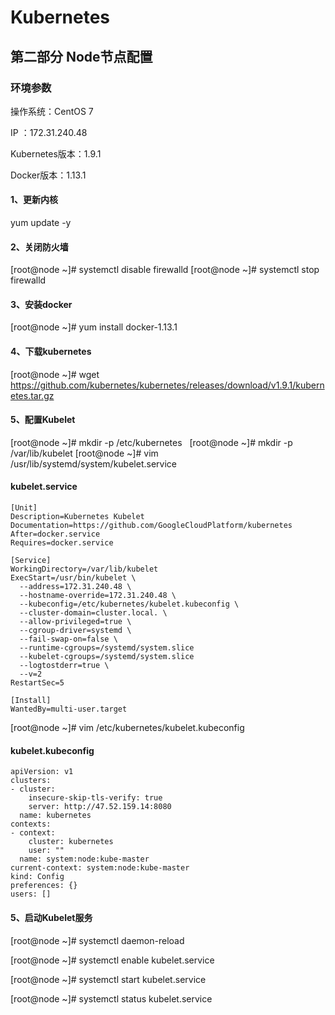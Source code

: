 # Kubernetes

## 第二部分 Node节点配置

### 环境参数

操作系统：CentOS 7

IP ：172.31.240.48

Kubernetes版本：1.9.1

Docker版本：1.13.1 

#### 1、更新内核
yum update -y

#### 2、关闭防火墙
[root@node ~]# systemctl disable firewalld
[root@node ~]# systemctl stop firewalld

#### 3、安装docker
[root@node ~]# yum install docker-1.13.1  

#### 4、下载kubernetes
[root@node ~]# wget https://github.com/kubernetes/kubernetes/releases/download/v1.9.1/kubernetes.tar.gz

#### 5、配置Kubelet
[root@node ~]# mkdir -p /etc/kubernetes  
[root@node ~]# mkdir -p /var/lib/kubelet
[root@node ~]# vim /usr/lib/systemd/system/kubelet.service


#### kubelet.service
```
[Unit]
Description=Kubernetes Kubelet
Documentation=https://github.com/GoogleCloudPlatform/kubernetes
After=docker.service
Requires=docker.service

[Service]
WorkingDirectory=/var/lib/kubelet
ExecStart=/usr/bin/kubelet \
  --address=172.31.240.48 \
  --hostname-override=172.31.240.48 \
  --kubeconfig=/etc/kubernetes/kubelet.kubeconfig \
  --cluster-domain=cluster.local. \
  --allow-privileged=true \
  --cgroup-driver=systemd \
  --fail-swap-on=false \
  --runtime-cgroups=/systemd/system.slice 
  --kubelet-cgroups=/systemd/system.slice
  --logtostderr=true \
  --v=2
RestartSec=5

[Install]
WantedBy=multi-user.target
```

[root@node ~]# vim /etc/kubernetes/kubelet.kubeconfig

#### kubelet.kubeconfig

```
apiVersion: v1
clusters:
- cluster:
    insecure-skip-tls-verify: true
    server: http://47.52.159.14:8080
  name: kubernetes
contexts:
- context:
    cluster: kubernetes
    user: ""
  name: system:node:kube-master
current-context: system:node:kube-master
kind: Config
preferences: {}
users: []

```

#### 5、启动Kubelet服务

[root@node ~]# systemctl daemon-reload 

[root@node ~]# systemctl enable kubelet.service

[root@node ~]# systemctl start kubelet.service

[root@node ~]# systemctl status kubelet.service
